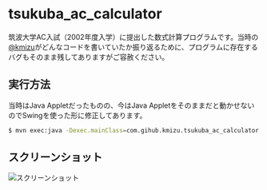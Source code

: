 # tsukuba_ac_calculator

筑波大学AC入試（2002年度入学）に提出した数式計算プログラムです。当時の[@kmizu](https://github.kmizu)がどんなコードを書いていたか振り返るために、プログラムに存在するバグもそのまま残してありますがご容赦ください。

## 実行方法

当時はJava Appletだったものの、今はJava Appletをそのままだと動かせないのでSwingを使った形に修正してあります。

```sh
$ mvn exec:java -Dexec.mainClass=com.gihub.kmizu.tsukuba_ac_calculator.Calculator
```

## スクリーンショット

![スクリーンショット](https://user-images.githubusercontent.com/97326/202017486-538009fe-277b-4f59-9336-30d065988b41.jpg)
